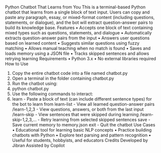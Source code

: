 Python Chatbot That Learns from You
This is a terminal-based Python chatbot that learns from a single block of text input. Users can copy and paste any paragraph, essay, or mixed-format content (including questions, statements, or dialogue), and the bot will extract question-answer pairs to build its knowledge base.
Features
• 	Accepts one block of text containing mixed types such as questions, statements, and dialogue
• 	Automatically extracts question-answer pairs from the input
• 	Answers user questions based on learned content
• 	Suggests similar questions using fuzzy matching
• 	Allows manual teaching when no match is found
• 	Saves and loads memory using a JSON file
• 	Tracks skipped sentences and allows retrying learning
Requirements
• 	Python 3.x
• 	No external libraries required
How to Use
1. 	Copy the entire chatbot code into a file named chatbot.py
2. 	Open a terminal in the folder containing chatbot.py
3. 	Run the chatbot using:
3. 	python chatbot.py
4. 	Use the following commands to interact:
4. 	learn - Paste a block of text (can include different sentence types) for the bot to learn from
learn-list - View all learned question-answer pairs
/learn-1,2,3 - View questions, answers, or both from the last input
/learn-skip - View sentences that were skipped during learning
/learn-skip-1,2,3,... - Retry learning from selected skipped sentences
save - Save current memory to memory.json
exit - Quit the chatbot
Use Cases
• 	Educational tool for learning basic NLP concepts
• 	Practice building chatbots with Python
• 	Explore text parsing and pattern recognition
• 	Useful for students, hobbyists, and educators
Credits
Developed by Jibran
Assisted by Copilot

